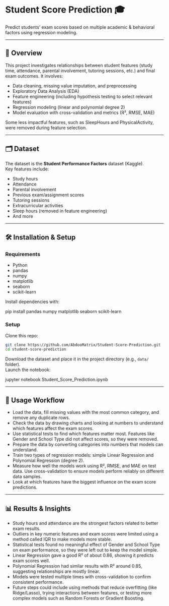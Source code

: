 # Student Score Prediction 🎓

Predict students’ exam scores based on multiple academic & behavioral factors using regression modeling.

---

## 📌 Overview

This project investigates relationships between student features (study time, attendance, parental involvement, tutoring sessions, etc.) and final exam outcomes. It involves:

- Data cleaning, missing value imputation, and preprocessing  
- Exploratory Data Analysis (EDA)  
- Feature engineering (including hypothesis testing to select relevant features)  
- Regression modeling (linear and polynomial degree 2)  
- Model evaluation with cross-validation and metrics (R², RMSE, MAE)  

Some less impactful features, such as SleepHours and PhysicalActivity, were removed during feature selection.

---

## 🗂 Dataset

The dataset is the **Student Performance Factors** dataset (Kaggle).  
Key features include:

- Study hours  
- Attendance  
- Parental involvement  
- Previous exam/assignment scores  
- Tutoring sessions  
- Extracurricular activities  
- Sleep hours (removed in feature engineering)  
- And more  

---

## 🛠 Installation & Setup

### Requirements

- Python 
- pandas  
- numpy  
- matplotlib  
- seaborn  
- scikit-learn  

Install dependencies with:

pip install pandas numpy matplotlib seaborn scikit-learn


### Setup

Clone this repo:

   ```bash
   git clone https://github.com/AbdooMatrix/Student-Score-Prediction.git
   cd student-score-prediction
   ```


Download the dataset and place it in the project directory (e.g., `data/` folder).  
Launch the notebook:

   jupyter notebook Student_Score_Prediction.ipynb


---

## 🚀 Usage Workflow

- Load the data, fill missing values with the most common category, and remove any duplicate rows.  
- Check the data by drawing charts and looking at numbers to understand which features affect the exam scores.  
- Use statistical tests to find which features matter most. Features like Gender and School Type did not affect scores, so they were removed.  
- Prepare the data by converting categories into numbers that models can understand.  
- Train two types of regression models: simple Linear Regression and Polynomial Regression (degree 2).  
- Measure how well the models work using R², RMSE, and MAE on test data. Use cross-validation to ensure models perform reliably on different data samples.  
- Look at which features have the biggest influence on the exam score predictions.

---

## 📊 Results & Insights

- Study hours and attendance are the strongest factors related to better exam results.  
- Outliers in key numeric features and exam scores were limited using a method called IQR to make models more stable.  
- Statistical tests found no meaningful effect of Gender and School Type on exam performance, so they were left out to keep the model simple.  
- Linear Regression gave a good R² of about 0.86, showing it predicts exam scores well.  
- Polynomial Regression had similar results with R² around 0.85, suggesting relationships are mostly linear.  
- Models were tested multiple times with cross-validation to confirm consistent performance.  
- Future steps could include using methods that reduce overfitting (like Ridge/Lasso), trying interactions between features, or testing more complex models such as Random Forests or Gradient Boosting.

